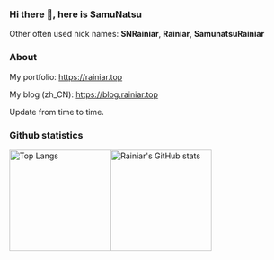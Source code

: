 ### Hi there 👋, here is SamuNatsu

Other often used nick names: **SNRainiar**, **Rainiar**, **SamunatsuRainiar**

### About

My portfolio: <https://rainiar.top>

My blog (zh_CN): <https://blog.rainiar.top>

Update from time to time.

### Github statistics

<img src="https://github-readme-stats.vercel.app/api/top-langs/?username=SamuNatsu&layout=compact&theme=calm&role=OWNER,COLLABORATOR" alt="Top Langs" height="180px"/><img src="https://github-readme-stats.vercel.app/api?username=SamuNatsu&count_private=true&show_icons=true&theme=calm&include_all_commits=true&role=OWNER,ORGANIZATION_MEMBER,COLLABORATOR" alt="Rainiar's GitHub stats" height="180px"/>
